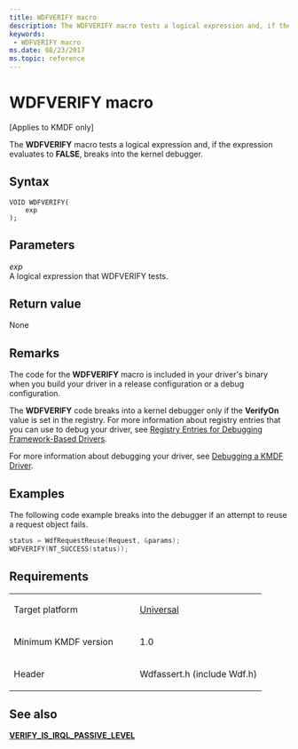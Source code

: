 ```yaml
---
title: WDFVERIFY macro
description: The WDFVERIFY macro tests a logical expression and, if the expression evaluates to FALSE, breaks into the kernel debugger.
keywords:
 - WDFVERIFY macro
ms.date: 08/23/2017
ms.topic: reference
---
```


# WDFVERIFY macro


\[Applies to KMDF only\]

The **WDFVERIFY** macro tests a logical expression and, if the expression evaluates to **FALSE**, breaks into the kernel debugger.

## Syntax

```ManagedCPlusPlus
VOID WDFVERIFY(
    exp
);
```

## Parameters

*exp*   
A logical expression that WDFVERIFY tests.

## Return value

None

## Remarks

The code for the **WDFVERIFY** macro is included in your driver's binary when you build your driver in a release configuration or a debug configuration.

The **WDFVERIFY** code breaks into a kernel debugger only if the **VerifyOn** value is set in the registry. For more information about registry entries that you can use to debug your driver, see [Registry Entries for Debugging Framework-Based Drivers](./registry-values-for-debugging-kmdf-drivers.md).

For more information about debugging your driver, see [Debugging a KMDF Driver](../debugger/debug-universal-drivers---step-by-step-lab--echo-kernel-mode-.md).

## Examples

The following code example breaks into the debugger if an attempt to reuse a request object fails.

```cpp
status = WdfRequestReuse(Request, &params);
WDFVERIFY(NT_SUCCESS(status));
```

## Requirements

<table>
<colgroup>
<col width="50%" />
<col width="50%" />
</colgroup>
<tbody>
<tr class="odd">
<td><p>Target platform</p></td>
<td><a href="https://go.microsoft.com/fwlink/p/?linkid=531356" data-raw-source="[Universal](https://go.microsoft.com/fwlink/p/?linkid=531356)">Universal</a></td>
</tr>
<tr class="even">
<td><p>Minimum KMDF version</p></td>
<td><p>1.0</p></td>
</tr>
<tr class="odd">
<td><p>Header</p></td>
<td>Wdfassert.h (include Wdf.h)</td>
</tr>
</tbody>
</table>

## See also


[**VERIFY_IS_IRQL_PASSIVE_LEVEL**](verify-is-irql-passive-level.md)

 

